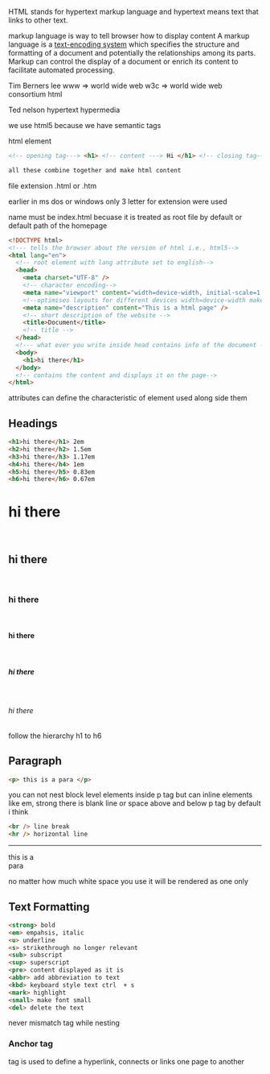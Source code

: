 HTML stands for hypertext markup language and hypertext means text that links to other text. 

markup language is way to tell browser how to display content A markup language is a [text-encoding system](https://www.bing.com/ck/a?!&&p=5c3ef0ea475ae757ebead83dd43dcd1e991ef8c13f23b09aa0d124c1554dd49dJmltdHM9MTc0NjMxNjgwMA&ptn=3&ver=2&hsh=4&fclid=34af192e-7b97-66dd-1e82-0c437a9167bd&u=a1L3NlYXJjaD9xPUVuY29kaW5nJTIwd2lraXBlZGlhJmZvcm09V0lLSVJF&ntb=1) which specifies the structure and formatting of a document and potentially the relationships among its parts. Markup can control the display of a document or enrich its content to facilitate automated processing.

Tim Berners lee
www => world wide web 
w3c => world wide web consortium
html

Ted nelson
hypertext
hypermedia

we use html5
because we have semantic tags

html element
```html
<!-- opening tag---> <h1> <!-- content ---> Hi </h1> <!-- closing tag--->

all these combine together and make html content
```

file extension .html or .htm

earlier in ms dos or windows only 3 letter for extension were used 

name must be index.html becuase it is treated as root file by default or default path of the homepage

```html
<!DOCTYPE html>
<!--- tells the browser about the version of html i.e., html5-->
<html lang="en">
  <!-- root element with lang attribute set to english-->
  <head>
    <meta charset="UTF-8" />
    <!-- character encoding-->
    <meta name="viewport" content="width=device-width, initial-scale=1.0" />
    <!--optimises layouts for different devices width=device-width makes widht of the screen to the devices width and initial scale zoom level of the page-->
    <meta name="description" content="This is a html page" />
    <!-- short description of the website -->
    <title>Document</title>
    <!-- title -->
  </head>
  <!--- what ever you write inside head contains info of the document -->
  <body>
    <h1>hi there</h1>
  </body>
  <!-- contains the content and displays it on the page-->
</html>
```


attributes can define the characteristic of element used along side them

## Headings
```html
<h1>hi there</h1> 2em
<h2>hi there</h2> 1.5em
<h3>hi there</h3> 1.17em
<h4>hi there</h4> 1em
<h5>hi there</h5> 0.83em
<h6>hi there</h6> 0.67em
```


<h1>hi there</h1>
  <h2>hi there</h2>
   <h3>hi there</h3>
   <h4>hi there</h4>
   <h5>hi there</h5>
   <h6>hi there</h6>

follow the hierarchy h1 to h6


## Paragraph
```html
<p> this is a para </p>
```

you can not nest block level elements inside p tag but can inline elements like em, strong
there is blank line or space above and below p tag by default i think

```html
<br /> line break
<hr /> horizontal line
```

<hr>

<p>this is a <br>para <p/>

no matter how much white space you use it will be rendered as one only

<!-- this is a comment--> 

## Text Formatting
```html
<strong> bold
<em> empahsis, italic
<u> underline
<s> strikethrough no longer relevant
<sub> subscript
<sup> superscript
<pre> content displayed as it is 
<abbr> add abbreviation to text
<kbd> keyboard style text ctrl  + s
<mark> highlight
<small> make font small
<del> delete the text 
```

never mismatch tag while nesting

### Anchor tag
<a> tag is used to define a hyperlink, connects or links one page to another